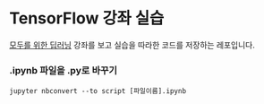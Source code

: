 # TensorFlow 강좌 실습

[모두를 위한 딥러닝](https://www.youtube.com/watch?v=BS6O0zOGX4E&list=PLlMkM4tgfjnLSOjrEJN31gZATbcj_MpUm) 강좌를 보고 실습을 따라한 코드를 저장하는 레포입니다.

### .ipynb 파일을 .py로 바꾸기

```
jupyter nbconvert --to script [파일이름].ipynb
```



